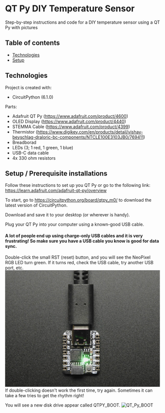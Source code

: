 # QT Py DIY Temperature Sensor
Step-by-step instructions and code for a DIY temperature sensor using a QT Py with pictures
## Table of contents
* [Technologies](#technologies)
* [Setup](#setup)

## Technologies
Project is created with:
* CircuitPython (6.1.0)

Parts:
* Adafruit QT Py (https://www.adafruit.com/product/4600)
* OLED Display (https://www.adafruit.com/product/4440) 
* STEMMA Cable (https://www.adafruit.com/product/4399)
* Thermistor (https://www.digikey.com/en/products/detail/vishay-beyschlag-draloric-bc-components/NTCLE100E3103JB0/769411)
* Breadborad
* LEDs (3; 1 red, 1 green, 1 blue)
* USB-C data cable
* 4x 330 ohm resistors
	
## Setup / Prerequisite installations
Follow these instructions to set up you QT Py or go to the following link: https://learn.adafruit.com/adafruit-qt-py/overview

To start, go to https://circuitpython.org/board/qtpy_m0/ to download the latest version of CircuitPython.

Download and save it to your desktop (or wherever is handy).

Plug your QT Py into your computer using a known-good USB cable.

#### A lot of people end up using charge-only USB cables and it is very frustrating! So make sure you have a USB cable you know is good for data sync.

Double-click the small RST (reset) button, and you will see the NeoPixel RGB LED turn green. If it turns red, check the USB cable, try another USB port, etc.
![QT_Py_Neopixel_Green](./images/QT_Py_Neopixel_green.png)
If double-clicking doesn't work the first time, try again. Sometimes it can take a few tries to get the rhythm right!

You will see a new disk drive appear called QTPY_BOOT.
![QT_Py_BOOT](./images/QTPY_BOOT.jpg)
